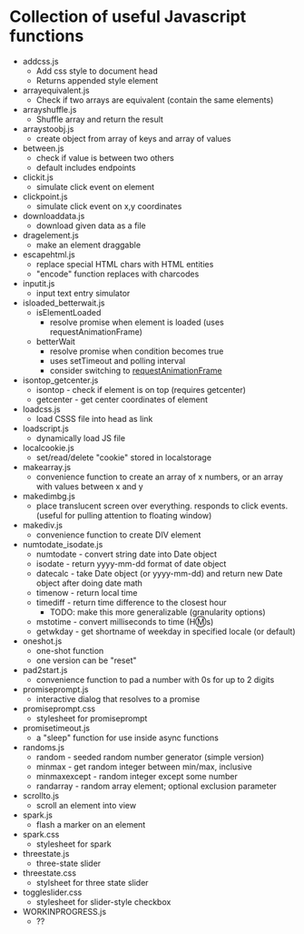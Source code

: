 # Collection of useful Javascript functions
- addcss.js
  - Add css style to document head
  - Returns appended style element
- arrayequivalent.js
  - Check if two arrays are equivalent (contain the same elements)
- arrayshuffle.js
  - Shuffle array and return the result
- arraystoobj.js
  -  create object from array of keys and array of values
- between.js
  - check if value is between two others
  - default includes endpoints
- clickit.js
  - simulate click event on element
- clickpoint.js
  - simulate click event on x,y coordinates
- downloaddata.js
  - download given data as a file
- dragelement.js
  - make an element draggable
- escapehtml.js
  - replace special HTML chars with HTML entities
  - "encode" function replaces with charcodes
- inputit.js
  - input text entry simulator
- isloaded_betterwait.js
  - isElementLoaded
    - resolve promise when element is loaded (uses requestAnimationFrame)
  - betterWait
    - resolve promise when condition becomes true
    - uses setTimeout and polling interval
    - consider switching to [requestAnimationFrame](https://css-tricks.com/using-requestanimationframe/)
- isontop_getcenter.js
  - isontop - check if element is on top (requires getcenter)
  - getcenter - get center coordinates of element
- loadcss.js
  - load CSSS file into head as link
- loadscript.js
  - dynamically load JS file
- localcookie.js
  - set/read/delete "cookie" stored in localstorage
- makearray.js
  - convenience function to create an array of x numbers, or an array with values between x and y
- makedimbg.js
  - place translucent screen over everything. responds to click events. (useful for pulling attention to floating window)
- makediv.js
  - convenience function to create DIV element
- numtodate_isodate.js
  - numtodate - convert string date into Date object
  - isodate - return yyyy-mm-dd format of date object
  - datecalc - take Date object (or yyyy-mm-dd) and return new Date object after doing date math
  - timenow - return local time
  - timediff - return time difference to the closest hour
    - TODO: make this more generalizable (granularity options)
  - mstotime - convert milliseconds to time (H:m:s)
  - getwkday - get shortname of weekday in specified locale (or default)
- oneshot.js
  - one-shot function
  - one version can be "reset"
- pad2start.js
  - convenience function to pad a number with 0s for up to 2 digits
- promiseprompt.js
  - interactive dialog that resolves to a promise
- promiseprompt.css
  - stylesheet for promiseprompt
- promisetimeout.js
  - a "sleep" function for use inside async functions
- randoms.js
  - random - seeded random number generator (simple version)
  - minmax - get random integer between min/max, inclusive
  - minmaxexcept - random integer except some number
  - randarray - random array element; optional exclusion parameter
- scrollto.js
  - scroll an element into view
- spark.js
  - flash a marker on an element
- spark.css
  - stylesheet for spark
- threestate.js
  - three-state slider
- threestate.css
  - stylsheet for three state slider
- toggleslider.css
  - stylesheet for slider-style checkbox
- WORKINPROGRESS.js
  - ??